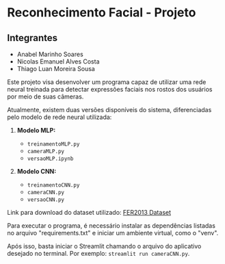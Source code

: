 # Reconhecimento Facial - Projeto

## Integrantes

- Anabel Marinho Soares
- Nicolas Emanuel Alves Costa
- Thiago Luan Moreira Sousa

Este projeto visa desenvolver um programa capaz de utilizar uma rede neural treinada para detectar expressões faciais nos rostos dos usuários por meio de suas câmeras.

Atualmente, existem duas versões disponíveis do sistema, diferenciadas pelo modelo de rede neural utilizada:

1. **Modelo MLP:**
   - `treinamentoMLP.py`
   - `cameraMLP.py`
   - `versaoMLP.ipynb`

2. **Modelo CNN:**
   - `treinamentoCNN.py`
   - `cameraCNN.py`
   - `versaoCNN.py`

Link para download do dataset utilizado: [FER2013 Dataset](https://www.kaggle.com/datasets/msambare/fer2013)

Para executar o programa, é necessário instalar as dependências listadas no arquivo "requirements.txt" e iniciar um ambiente virtual, como o "venv".

Após isso, basta iniciar o Streamlit chamando o arquivo do aplicativo desejado no terminal. Por exemplo: `streamlit run cameraCNN.py`.